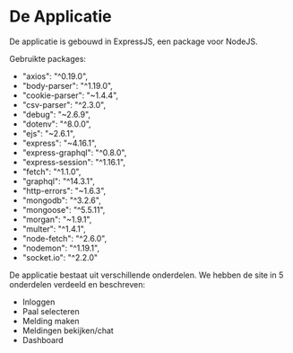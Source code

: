 # De Applicatie

De applicatie is gebouwd in ExpressJS, een package voor NodeJS. 

Gebruikte packages:

*    "axios": "^0.19.0",
*    "body-parser": "^1.19.0",
*    "cookie-parser": "~1.4.4",
*    "csv-parser": "^2.3.0",
*    "debug": "~2.6.9",
*    "dotenv": "^8.0.0",
*    "ejs": "~2.6.1",
*    "express": "~4.16.1",
*    "express-graphql": "^0.8.0",
*    "express-session": "^1.16.1",
*    "fetch": "^1.1.0",
*    "graphql": "^14.3.1",
*    "http-errors": "~1.6.3",
*    "mongodb": "^3.2.6",
*    "mongoose": "^5.5.11",
*    "morgan": "~1.9.1",
*    "multer": "^1.4.1",
*    "node-fetch": "^2.6.0",
*    "nodemon": "^1.19.1",
*    "socket.io": "^2.2.0"



De applicatie bestaat uit verschillende onderdelen. We hebben de site in 5 onderdelen verdeeld en beschreven:

* Inloggen
* Paal selecteren
* Melding maken
* Meldingen bekijken/chat
* Dashboard

